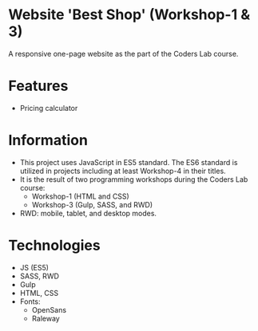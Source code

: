 # Website 'Best Shop' (Workshop-1 & 3)
A responsive one-page website as the part of the Coders Lab course.

# Features
* Pricing calculator

# Information
* This project uses JavaScript in ES5 standard. The ES6 standard is utilized in projects including at least Workshop-4 in their titles.
* It is the result of two programming workshops during the Coders Lab course:
    * Workshop-1 (HTML and CSS)
    * Workshop-3 (Gulp, SASS, and RWD)
* RWD: mobile, tablet, and desktop modes.

# Technologies
* JS (ES5)
* SASS, RWD
* Gulp
* HTML, CSS
* Fonts:
    * OpenSans
    * Raleway